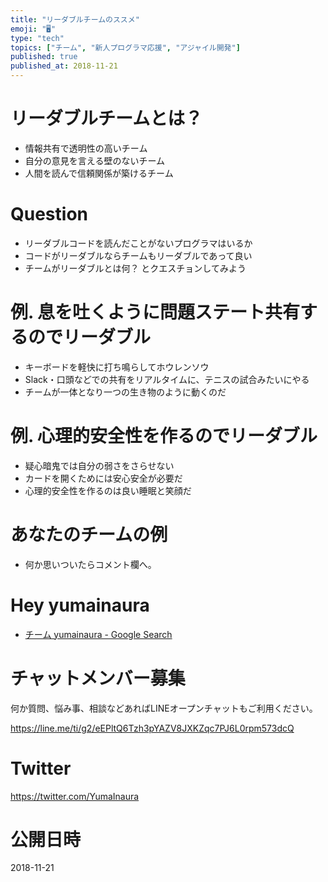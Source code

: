 ```yaml
---
title: "リーダブルチームのススメ"
emoji: "🖥"
type: "tech"
topics: ["チーム", "新人プログラマ応援", "アジャイル開発"]
published: true
published_at: 2018-11-21
---
```


# リーダブルチームとは？

- 情報共有で透明性の高いチーム
- 自分の意見を言える壁のないチーム
- 人間を読んで信頼関係が築けるチーム

# Question

- リーダブルコードを読んだことがないプログラマはいるか
- コードがリーダブルならチームもリーダブルであって良い
- チームがリーダブルとは何？ とクエスチョンしてみよう

# 例. 息を吐くように問題ステート共有するのでリーダブル

- キーボードを軽快に打ち鳴らしてホウレンソウ
- Slack・口頭などでの共有をリアルタイムに、テニスの試合みたいにやる
- チームが一体となり一つの生き物のように動くのだ

# 例. 心理的安全性を作るのでリーダブル

- 疑心暗鬼では自分の弱さをさらせない
- カードを開くためには安心安全が必要だ
- 心理的安全性を作るのは良い睡眠と笑顔だ

# あなたのチームの例

- 何か思いついたらコメント欄へ。

# Hey yumainaura

- [チーム yumainaura - Google Search](https://www.google.co.jp/search?q=%E3%83%81%E3%83%BC%E3%83%A0+yumainaura&oq=%E3%83%81%E3%83%BC%E3%83%A0+yumainaura&aqs=chrome..69i57j69i60.2206j1j7&sourceid=chrome&ie=UTF-8)








<!-- Update From Qiita API -->

# チャットメンバー募集


何か質問、悩み事、相談などあればLINEオープンチャットもご利用ください。

https://line.me/ti/g2/eEPltQ6Tzh3pYAZV8JXKZqc7PJ6L0rpm573dcQ





# Twitter


https://twitter.com/YumaInaura


<!-- Update From Qiita API -->



# 公開日時

2018-11-21
